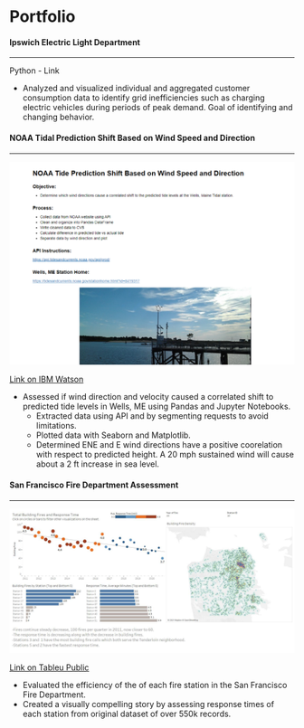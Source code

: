 # Portfolio




#### Ipswich Electric Light Department 
---
Python - Link
-	Analyzed and visualized individual and aggregated customer consumption data to identify grid inefficiencies such as charging electric vehicles during periods of peak demand.  Goal of identifying and changing behavior.

#### NOAA Tidal Prediction Shift Based on Wind Speed and Direction
---
<kbd>
<a href="https://dataplatform.cloud.ibm.com/analytics/notebooks/v2/9784097b-bd56-4948-b996-e6067ff7b866/view?access_token=e1701b9f5fbc71fef0da09e1600440fa8f50ae745022fa09a7af98a3dc12c96c">
<img src="images/NOAA-Capture.png"
   alt="NOAA Tidal Prediction image"
   height="auto" width="700">
</a>
</kbd>

[Link on IBM Watson](https://dataplatform.cloud.ibm.com/analytics/notebooks/v2/9784097b-bd56-4948-b996-e6067ff7b866/view?access_token=e1701b9f5fbc71fef0da09e1600440fa8f50ae745022fa09a7af98a3dc12c96c)
- Assessed if wind direction and velocity caused a correlated shift to predicted tide levels in Wells, ME using Pandas and Jupyter Notebooks.
   - Extracted data using API and by segmenting requests to avoid limitations.
   - Plotted data with Seaborn and Matplotlib.
   - Determined ENE and E wind directions have a positive coorelation with respect to predicted height.  A 20 mph sustained wind will cause about a 2 ft increase in sea level.

#### San Francisco Fire Department Assessment
---
<kbd>
<a href="https://public.tableau.com/profile/chrisg#!/vizhome/SanFranciscoFireDepartmentAssessment/SanFranciscoFireDepartmentAssessment">
<img src="images/SF-Fire-Slide-2.png"
   alt="San Francisco Fire Department Slide Preview"
   height="auto" width="700">
</a>
</kbd>

[Link on Tableu Public](https://public.tableau.com/profile/chrisg#!/vizhome/SanFranciscoFireDepartmentAssessment/SanFranciscoFireDepartmentAssessment)
- Evaluated the efficiency of the of each fire station in the San Francisco Fire Department.
- Created a visually compelling story by assessing response times of each station from original dataset of over 550k records.
